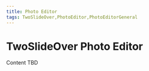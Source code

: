 ```yaml
---
title: Photo Editor
tags: TwoSlideOver,PhotoEditor,PhotoEditorGeneral
---
```


# TwoSlideOver Photo Editor

Content TBD
